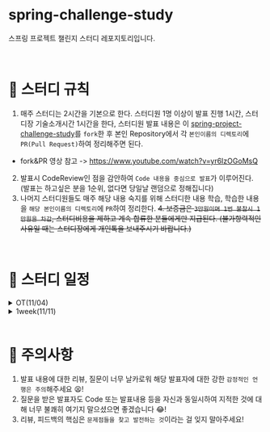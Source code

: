 # spring-challenge-study

스프링 프로젝트 챌린지 스터디 레포지토리입니다.

<br>

# 📢 스터디 규칙

1. 매주 스터디는 2시간을 기본으로 한다. 스터디원 1명 이상이 발표 진행 1시간, 스터디장 기술소개시간 1시간을 한다, 스터디원 발표 내용은 이 [spring-project-challenge-study](https://github.com/mooh2jj/spring-project-challenge-study)를 `fork`한 후 본인 Repository에서 각 `본인이름의 디렉토리`에 `PR(Pull Request)`하여 정리해주면 된다.

- fork&PR 영상 참고 -> https://www.youtube.com/watch?v=yr6IzOGoMsQ

2. 발표시 CodeReview인 점을 감안하여 `Code 내용을 중심으로 발표`가 이루어진다. (발표는 하고싶은 분을 1순위, 없다면 당일날 랜덤으로 정해집니다)
3. 나머지 스터디원들도 매주 해당 내용 숙지를 위해 스터디한 내용 학습, 학습한 내용을 `해당 본인이름의 디렉토리`에 `PR`하여 정리한다.
   ~~4. 보증금은 `3만원이며 1번 불참시 1만원을 차감`, 스터디비용을 제하고 계속 합류한 분들에게만 지급된다. (불가항력적인 사유일 때는 스터디장에게 개인톡을 보내주시기 바랍니다.)~~

<br>

# 📅 스터디 일정

<details>
<summary>OT(11/04)</summary>
<div markdown="1">

- 자기소개 시간
- 스터디 취지, 방향, 구성 방식 설명
- 과제

```
1) 사용 툴 설치및 이해하기
 * IntelliJ(얼티메이트 버전 추천-플러그인 사용 가능)
 * MySQL8.0, DB 접속 HediSQL or workbench
 * e2e 테스트용 postman
 * git/github git bash 설치

2) 해당 레포지토리 fork & PR 해보기

3) ERD_Cloud 프로그램으로 Entity 설계 ex. Board, Comment (최소 N:1연관과계 컬렉션 엔티티 도 같이 설계해야함!)

5) SpringBoot, JPA, Mysql 사용, DB ERD 설계한 엔티티로 CRUD REST API 구현하기 ex.
* 등록
* 조회/상세조회
* 수정
* 삭제

```

- 환경셋팅 : https://www.notion.so/bb4d80cb1a094696b8ff27f4cd52bb00
- 기존자바정리 : https://www.notion.so/01f2f7d8a1d8453c84acdf47baca5d9e?pvs=4
 
</div>
</details>

<details>
<summary>1week(11/11)</summary>
<div markdown="1">

- 1달간 진행할 스프리부트 도식도 설명(판서)
- 자바 Collections 구조 실습 -> Enum, RequestDto 내 파라미터 설명
- DB Table 과 JPA 엔티티 와의 매핑 도식도 => ERD
- JPA 엔티티 중 1:N 연관관계의 Collection 필드 조회오기 실습 -> @OneToMany , Dto 매핑

미션
```
1) ERD cloud 프로그램을 통해 ERD 추가하기 => User, Category
2) 단톡방에 올린 React 화면단을 보고 REST API 명세서 만들기 
3) @OneToMany 실습 복습
4) Dto 매핑을 잘해야되는 이유 -> Hint) N+1, lazy loading
5) N+1 을 해결하는 방식에 fetch join 외 다른방법 서치하기

```

- 노션정리 : https://www.notion.so/1week-66748cc6137b4d3f891107190fbdd691?pvs=4
 
</div>
</details>

<br>

# 🎃 주의사항

1. 발표 내용에 대한 리뷰, 질문이 너무 날카로워 해당 발표자에 대한 강한 `감정적인 언행은 주의`해주세요 😫!
2. 질문을 받은 발표자도 Code 또는 발표내용 등을 자신과 동일시하여 지적한 것에 대해 너무 불쾌히 여기지 말으셨으면 좋겠습니다 😂!
3. 리뷰, 피드백의 핵심은 `문제점들을 찾고 발전하는 것`이라는 걸 잊지 말아주세요!

